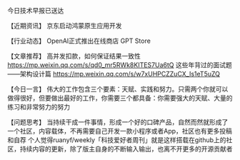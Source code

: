 今日技术早报已送达

【近期资讯】
京东启动鸿蒙原生应用开发

【行业动态】
OpenAI正式推出在线商店 GPT Store

【文章推荐】
高并发扣款，如何保证结果一致性
https://mp.weixin.qq.com/s/qd0_mr5RWk8KITES7Ua6tQ
这些年背过的面试题——架构设计篇
https://mp.weixin.qq.com/s/w7xUHPCZZuCX_Is1eT5uZQ

【今日一言】
伟大的工作包含三个要素：天赋、实践和努力。只需两个你就可以做得很好，但要做出最好的工作，你需要三个都具备：你需要强大的天赋、大量的练习和非常努力的努力

【问题思考】
当持续干成一件事情，形成一个好的口碑产品，自然而然就形成了一个社区，内容载体，不再需要自己开发一款小程序或者App，社区也有更多投稿和自荐
个人觉得ruanyf/weekly「科技爱好者周刊」就是这样搭载在github上的社区，持续内容的更新，除了版主自身的不断输入输出，也离不开更多的开源贡献者